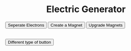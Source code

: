 <!DOCTYPE Html>


<head>
    <title>Electric Generator</title>
    <style>

</style>
</head>
<body>
    <center><h1>Electric Generator</h1></center>
    <center><h3 id="power"></h3></center>
    <center><h4 id="coinsPS"></h4></center>
    <button onclick ="gainCoin()">Seperate Electrons</button>
    <button onclick ="getCoinsPS()"> Create a Magnet</button>
    <button onclick ="upgradeCoinsPS()"> Upgrade Magnets</button>
    <h6></h6>
    <button onclick ="something"> Different type of button</button>

    
<script>
    
var power = 0;
var coinsPS = 0;
var coinsPC = 1;
var addInterval;
var coinsPScost = 20;
var unitType = "Electrons";
var PSValue = 1;
var upgradeCoinsPScost = 50;
    
function gainCoin() 
{
    power += Math.round(coinsPC * PSValue);
}

setInterval(function renderCoins() 
{
    document.getElementById("power").innerHTML = "Total Electricity: " + power + " " + unitType;
})


setInterval(function renderCoinsPS() 
{
    document.getElementById("coinsPS").innerHTML = unitType + " Generated per Second: " + Math.round(coinsPS * PSValue);
})

function getCoinsPS()
{
    if (power >= coinsPScost)
        {
        coinsPS += 1;
        power -= coinsPScost;
        coinsPScost = (coinsPScost*1.05) - (coinsPScost*1.05)%1;
        }
    else
    {
        alert("You need " + coinsPScost + " " + unitType);
    }
}

    
    addInterval = setInterval(function coinPS() //iteration of coins per second
        {
            power += Math.round(coinsPS * PSValue);
        }, 1000)
function upgradeCoinsPS()
    {
        if(power >= upgradeCoinsPScost)
        {
            PSValue += 1;
            power -= upgradeCoinsPScost;
            upgradeCoinsPScost = (upgradeCoinsPScost * 1.5) - (upgradeCoinsPScost*1.5)%1;
        }
        else
        {
            alert("You need " + upgradeCoinsPScost + " " + unitType);
        }
    }

</script>
</body>

